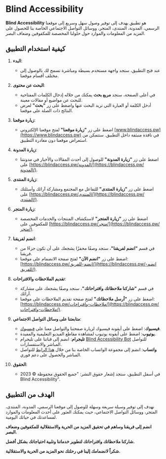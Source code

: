 # Blind Accessibility

**Blind Accessibility** هو تطبيق يهدف إلى توفير وصول سهل وسريع إلى موقعنا الرسمي، المدونة، المنتدى، المتجر، ووسائل التواصل الاجتماعي الخاصة بنا للحصول على المزيد من المعلومات والموارد حول حلولنا المخصصة للمكفوفين وضعاف البصر.

## كيفية استخدام التطبيق

1. **البدء**:

   - عند فتح التطبيق، ستجد واجهة مستخدم بسيطة ومباشرة تسمح لك بالوصول إلى مختلف أقسام موقعنا.

2. **البحث عن محتوى**:

   - في أعلى الصفحة، ستجد **مربع بحث** يمكنك من خلاله إدخال الكلمات المفتاحية للبحث عن مواضيع أو مقالات معينة.
   - أدخل الكلمة أو العبارة التي تريد البحث عنها واضغط على زر **"بحث"** لعرض النتائج ذات الصلة على موقعنا.

3. **زيارة موقعنا**:

   - اضغط على زر **"زيارة موقعنا"** لفتح موقعنا الإلكتروني [www.blindaccess.pw](https://www.blindaccess.pw) في نافذة منبثقة داخل التطبيق. ستتمكن من استعراض موقعنا دون مغادرة التطبيق.

4. **زيارة المدونة**:

   - اضغط على زر **"زيارة المدونة"** للوصول إلى أحدث المقالات والأخبار في مدونتنا على [https://blindaccess.pw/المدونة/](https://blindaccess.pw/المدونة/).

5. **زيارة المنتدى**:

   - اضغط على زر **"زيارة المنتدى"** للتفاعل مع المجتمع ومشاركة آرائك وأسئلتك على [https://blindaccess.pw/المنتدى/](https://blindaccess.pw/المنتدى/).

6. **زيارة المتجر**:

   - اضغط على زر **"زيارة المتجر"** لاستكشاف المنتجات والخدمات المخصصة للمكفوفين على [https://blindaccess.pw/متجر/](https://blindaccess.pw/متجر/).

7. **انضم لفريقنا**:

   - في قسم **"انضم لفريقنا"**، ستجد وصفًا محفزًا يشجعك على أن تكون جزءًا من فريقنا.
   - اضغط على زر **"انضم الآن"** لفتح صفحة الانضمام على موقعنا: [https://blindaccess.pw/انضم-للفريق/](https://blindaccess.pw/انضم-للفريق/).

8. **تقديم الملاحظات والاقتراحات**:

   - في قسم **"شاركنا ملاحظاتك واقتراحاتك"**، ستجد وصفًا يشجعك على مشاركة آرائك.
   - اضغط على زر **"أرسل ملاحظاتك"** لفتح صفحة تقديم الملاحظات على موقعنا: [https://blindaccess.pw/ملاحظات-واقتراحات/](https://blindaccess.pw/ملاحظات-واقتراحات/).

9. **متابعتنا على وسائل التواصل الاجتماعي**:

   - **فيسبوك**: اضغط على أيقونة فيسبوك لزيارة صفحتنا والتواصل معنا على [فيسبوك](https://www.facebook.com/profile.php?id=61550796732035&mibextid=ZbWKwL).
   - **يوتيوب**: اضغط على أيقونة يوتيوب لمشاهدة مقاطع الفيديو التعليمية والمفيدة.
   - **تليجرام**: انضم إلى قناتنا على تليجرام [Blind Accessibility Bot](https://t.me/Blindaccessibilitybot) للتواصل المباشر والاستفسارات.
   - **واتساب**: انضم إلى مجموعة الواتساب الخاصة بنا من خلال [هذا الرابط](https://chat.whatsapp.com/CVW8aHib2SKIXlTroXMxYH) للتواصل المباشر والحصول على دعم فوري.

10. **الحقوق**:

    - في أسفل التطبيق، ستجد إشعار حقوق النشر: "جميع الحقوق محفوظة © 2023 Blind Accessibility".

## الهدف من التطبيق

نهدف إلى توفير وسيلة سريعة وسهلة للوصول إلى موقعنا الرسمي، المدونة، المنتدى، المتجر، ووسائل التواصل الاجتماعي، حيث يمكنك العثور على أحدث المعلومات والموارد لمساعدتك في حياتك اليومية.

**انضم إلى فريقنا وساهم في تحقيق المزيد من الحرية والاستقلالية للمكفوفين وضعاف البصر.**

**شاركنا ملاحظاتك واقتراحاتك لتطوير خدماتنا وتلبية احتياجاتك بشكل أفضل.**

**شكراً لانضمامك إلينا في رحلتك نحو المزيد من الحرية والاستقلالية.**